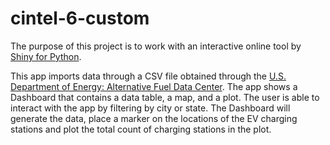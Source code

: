 # cintel-6-custom
The purpose of this project is to work with an interactive online tool by [Shiny for Python](https://shiny.posit.co/py/). 

This app imports data through a CSV file obtained through the [U.S. Department of Energy: Alternative Fuel Data Center](https://afdc.energy.gov/fuels/electricity-locations#/analyze). The app shows a Dashboard that contains a data table, a map, and a plot.  The user is able to interact with the app by filtering by city or state.  The Dashboard will generate the data, place a marker on the locations of the EV charging stations and plot the total count of charging stations in the plot.  


